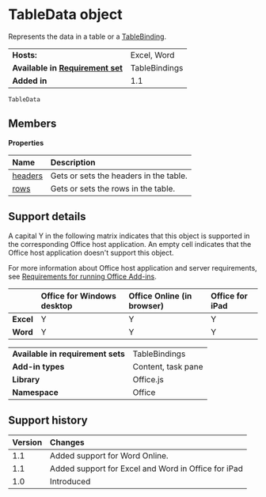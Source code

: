 
# TableData object
Represents the data in a table or a [TableBinding](/reference/shared/binding.tablebinding.md).

|||
|:-----|:-----|
|**Hosts:**|Excel, Word|
|**Available in [Requirement set](../../docs/overview/specify-office-hosts-and-api-requirements.md)**|TableBindings|
|**Added in**|1.1|

```
TableData
```

## Members


**Properties**


|**Name**|**Description**|
|:-----|:-----|
|[headers](/reference/shared/tabledata.headers.md)|Gets or sets the headers in the table.|
|[rows](/reference/shared/tabledata.rows.md)|Gets or sets the rows in the table.|

## Support details


A capital Y in the following matrix indicates that this object is supported in the corresponding Office host application. An empty cell indicates that the Office host application doesn't support this object.

For more information about Office host application and server requirements, see [Requirements for running Office Add-ins](../../docs/overview/requirements-for-running-office-add-ins.md).


||**Office for Windows desktop**|**Office Online (in browser)**|**Office for iPad**|
|:-----|:-----|:-----|:-----|
|**Excel**|Y|Y|Y|
|**Word**|Y|Y|Y|

|||
|:-----|:-----|
|**Available in requirement sets**|TableBindings|
|**Add-in types**|Content, task pane|
|**Library**|Office.js|
|**Namespace**|Office|

## Support history




|**Version**|**Changes**|
|:-----|:-----|
|1.1|Added support for Word Online.|
|1.1|Added support for Excel and Word in Office for iPad|
|1.0|Introduced|
